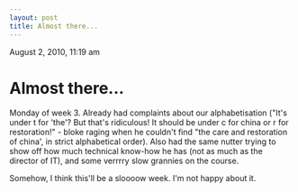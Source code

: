 ```yaml
---
layout: post
title: Almost there...
---
```


August 2, 2010, 11:19 am

# Almost there... #

Monday of week 3. Already had complaints about our alphabetisation ("It's under t for 'the'? But that's ridiculous! It should be under c for china or r for restoration!" - bloke raging when he couldn't find "the care and restoration of china', in strict alphabetical order). Also had the same nutter trying to show off how much technical know-how he has (not as much as the director of IT), and some verrrry slow grannies on the course.

Somehow, I think this'll be a sloooow week. I'm not happy about it.
    

